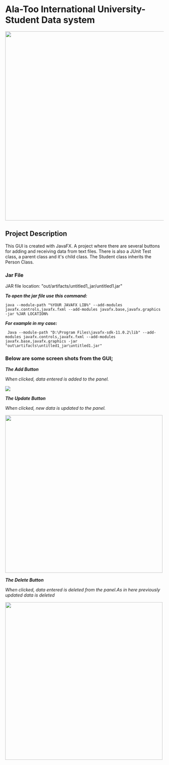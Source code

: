 Ala-Too International University- Student Data system
==================================================================

<img src="https://user-images.githubusercontent.com/65071516/103064594-90d70900-45de-11eb-9798-0f179078e761.png" width="600">

## Project Description

This GUI is created with JavaFX. A project where there are several buttons for adding and receiving data from text files. There is also a JUnit Test class, a parent class and it's child class. The Student class inherits the Person Class.  

### Jar File

JAR file location:  "out/artifacts/untitled1_jar/untitled1.jar"

***To open the jar file use this command:***

```
java --module-path "%YOUR JAVAFX LIB%" --add-modules javafx.controls,javafx.fxml --add-modules javafx.base,javafx.graphics -jar %JAR LOCATION%
```

***For example in my case:***

```
 Java --module-path "D:\Program Files\javafx-sdk-11.0.2\lib" --add-modules javafx.controls,javafx.fxml --add-modules javafx.base,javafx.graphics -jar "out\artifacts\untitled1_jar\untitled1.jar"
```

### Below are some screen shots from the GUI;

***The Add Button*** 

*When clicked, data entered is added to the panel.*

<img src="https://user-images.githubusercontent.com/65071516/103067443-18277b00-45e5-11eb-8324-5f6b9e8f4fd2.png">

***The Update Button*** 

*When clicked, new data is updated to the panel.*

<img src="https://user-images.githubusercontent.com/65071516/103065540-0217bb80-45e1-11eb-819e-3b6b1f9e052a.png" width="500">

***The Delete Button*** 

*When clicked, data entered is deleted from the panel.As in here previously updated data is deleted*

<img src="https://user-images.githubusercontent.com/65071516/103064594-90d70900-45de-11eb-9798-0f179078e761.png" width="500">



